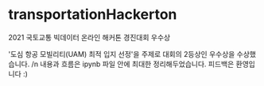 # transportationHackerton
2021 국토교통 빅데이터 온라인 해커톤 경진대회 우수상

'도심 항공 모빌리티(UAM) 최적 입지 선정'을 주제로 대회의 2등상인 우수상을 수상했습니다. /n
내용과 흐름은 ipynb 파일 안에 최대한 정리해두었습니다. 피드백은 환영입니다 :)
